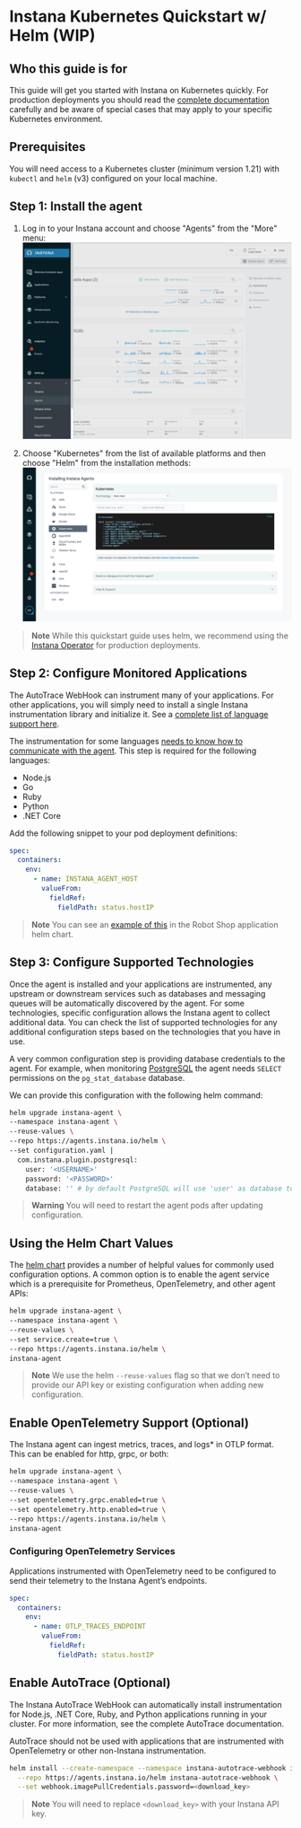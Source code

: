 
# Instana Kubernetes Quickstart w/ Helm (WIP)

## Who this guide is for
This guide will get you started with Instana on Kubernetes quickly. For production deployments you should read the [complete documentation](https://www.ibm.com/docs/en/instana-observability/current?topic=instana-monitoring-kubernetes) carefully and be aware of special cases that may apply to your specific Kubernetes environment.

## Prerequisites
You will need access to a Kubernetes cluster (minimum version 1.21) with `kubectl` and `helm` (v3) configured on your local machine.

## Step 1: Install the agent

1. Log in to your Instana account and choose "Agents" from the "More" menu:
![Screenshot of the agents menu](screenshots/menu.png)

2. Choose "Kubernetes" from the list of available platforms and then choose "Helm" from the installation methods:
![Screenshot of the helm installation](screenshots/helm.png)

> **Note**
> While this  quickstart guide uses helm, we recommend using the [Instana Operator](https://www.ibm.com/docs/en/instana-observability/current?topic=requirements-installing-host-agent-kubernetes#install-by-using-the-operator) for production deployments.

## Step 2: Configure Monitored Applications
The AutoTrace WebHook can instrument many of your applications. For other applications, you will simply need to install a single Instana instrumentation library and initialize it. See a [complete list of language support here](../languages.md).

The instrumentation for some languages [needs to know how to communicate with the agent](https://www.ibm.com/docs/en/instana-observability/current?topic=technologies-monitoring-postgresql). This step is required for the following languages:

* Node.js
* Go
* Ruby
* Python
* .NET Core

Add the following snippet to your pod deployment definitions:

```yaml
spec:
  containers:
    env:
      - name: INSTANA_AGENT_HOST
        valueFrom:
          fieldRef:
            fieldPath: status.hostIP
```

> **Note**
> You can see an [example of this](https://github.com/instana/robot-shop/blob/55292e2199f2fb00a165b1f7d3045fe7f8922038/K8s/helm/templates/catalogue-deployment.yaml#L24) in the Robot Shop application helm chart.

## Step 3: Configure Supported Technologies
Once the agent is installed and your applications are instrumented, any upstream or downstream services such as databases and messaging queues will be automatically discovered by the agent. For some technologies, specific configuration allows the Instana agent to collect additional data. You can check the list of supported technologies for any additional configuration steps based on the technologies that you have in use.

A very common configuration step is providing database credentials to the agent. For example, when monitoring [PostgreSQL](https://www.ibm.com/docs/en/instana-observability/current?topic=technologies-monitoring-postgresql) the agent needs `SELECT` permissions on the `pg_stat_database` database.

We can provide this configuration with the following helm command:

```sh
helm upgrade instana-agent \
--namespace instana-agent \
--reuse-values \
--repo https://agents.instana.io/helm \
--set configuration.yaml |
  com.instana.plugin.postgresql:
    user: '<USERNAME>'
    password: '<PASSWORD>'
    database: '' # by default PostgreSQL will use 'user' as database to connect to.
```

> **Warning**
> You will need to restart the agent pods after updating configuration.

## Using the Helm Chart Values
The [helm chart](https://github.com/instana/helm-charts/tree/main/instana-agent#configuration-reference) provides a number of helpful values for commonly used configuration options. A common option is to enable the agent service which is a prerequisite for Prometheus, OpenTelemetry, and other agent APIs:

```bash
helm upgrade instana-agent \
--namespace instana-agent \
--reuse-values \
--set service.create=true \
--repo https://agents.instana.io/helm \
instana-agent
```

> **Note**
> We use the helm `--reuse-values` flag so that we don’t need to provide our API key or existing configuration when adding new configuration.  

## Enable OpenTelemetry Support (Optional)
The Instana agent can ingest metrics, traces, and logs* in OTLP format. This can be enabled for http, grpc, or both:

```bash
helm upgrade instana-agent \
--namespace instana-agent \
--reuse-values \
--set opentelemetry.grpc.enabled=true \
--set opentelemetry.http.enabled=true \
--repo https://agents.instana.io/helm \
instana-agent
```

### Configuring OpenTelemetry Services
Applications instrumented with OpenTelemetry need to be configured to send their telemetry to the Instana Agent’s endpoints.

```yaml
spec:
  containers:
    env:
      - name: OTLP_TRACES_ENDPOINT
        valueFrom:
          fieldRef:
            fieldPath: status.hostIP
```

## Enable AutoTrace (Optional)
The Instana AutoTrace WebHook can automatically install instrumentation for Node.js, .NET Core, Ruby, and Python applications running in your cluster. For more information, see the complete AutoTrace documentation.

AutoTrace should not be used with applications that are instrumented with OpenTelemetry or other non-Instana instrumentation.

```bash
helm install --create-namespace --namespace instana-autotrace-webhook instana-autotrace-webhook \
  --repo https://agents.instana.io/helm instana-autotrace-webhook \
  --set webhook.imagePullCredentials.password=<download_key>
```

> **Note**
> You will need to replace `<download_key>` with your Instana API key.
